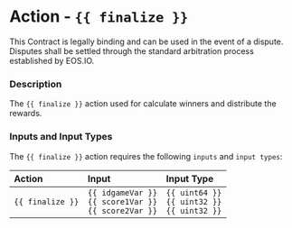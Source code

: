 # Action - `{{ finalize }}`

This Contract is legally binding and can be used in the event of a dispute. Disputes shall be settled through the standard arbitration process established by EOS.IO.

### Description

The `{{ finalize }}` action used for calculate winners and distribute the rewards.

### Inputs and Input Types

The `{{ finalize }}` action requires the following `inputs` and `input types`:

| Action | Input | Input Type |
|:--|:--|:--|
| `{{ finalize }}` | `{{ idgameVar }}`<br/>`{{ score1Var }}`<br/>`{{ score2Var }}` | `{{ uint64 }}`<br/>`{{ uint32 }}`<br/>`{{ uint32 }}` |
